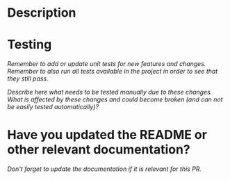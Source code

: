 # Description


# Testing

*Remember to add or update unit tests for new features and changes.*
*Remember to also run all tests available in the project in order to see that they still pass.*

*Describe here what needs to be tested manually due to these changes.*
*What is affected by these changes and could become broken (and can not be easily tested automatically)?*

# Have you updated the README or other relevant documentation?

*Don't forget to update the documentation if it is relevant for this PR.*
